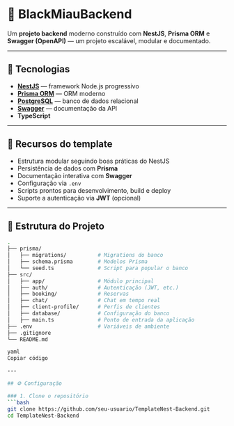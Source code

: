# 🚀 BlackMiauBackend

Um **projeto backend** moderno construído com **NestJS**, **Prisma ORM** e **Swagger (OpenAPI)** — um projeto escalável, modular e documentado.

---

## 🔧 Tecnologias

- **[NestJS](https://nestjs.com/)** — framework Node.js progressivo
- **[Prisma ORM](https://www.prisma.io/)** — ORM moderno
- **[PostgreSQL](https://www.postgresql.org/)** — banco de dados relacional
- **[Swagger](https://swagger.io/)** — documentação da API
- **TypeScript**

---

## 🧭 Recursos do template

- Estrutura modular seguindo boas práticas do NestJS
- Persistência de dados com **Prisma**
- Documentação interativa com **Swagger**
- Configuração via `.env`
- Scripts prontos para desenvolvimento, build e deploy
- Suporte a autenticação via **JWT** (opcional)

---

## 📂 Estrutura do Projeto

```bash
.
├── prisma/
│   ├── migrations/          # Migrations do banco
│   ├── schema.prisma        # Modelos Prisma
│   └── seed.ts              # Script para popular o banco
├── src/
│   ├── app/                 # Módulo principal
│   ├── auth/                # Autenticação (JWT, etc.)
│   ├── booking/             # Reservas
│   ├── chat/                # Chat em tempo real
│   ├── client-profile/      # Perfis de clientes
│   ├── database/            # Configuração do banco
│   ├── main.ts              # Ponto de entrada da aplicação
├── .env                     # Variáveis de ambiente
├── .gitignore
└── README.md

yaml
Copiar código

---

## ⚙️ Configuração

### 1. Clone o repositório
```bash
git clone https://github.com/seu-usuario/TemplateNest-Backend.git
cd TemplateNest-Backend

